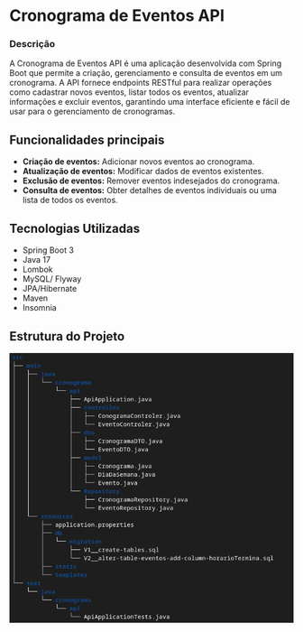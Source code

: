 
# Cronograma de Eventos API

### Descrição

A Cronograma de Eventos API é uma aplicação desenvolvida com Spring Boot que permite a criação, gerenciamento e consulta de eventos em um cronograma. A API fornece endpoints RESTful para realizar operações como cadastrar novos eventos, listar todos os eventos, atualizar informações e excluir eventos, garantindo uma interface eficiente e fácil de usar para o gerenciamento de cronogramas.


## Funcionalidades principais

 - **Criação de eventos:** Adicionar novos eventos ao cronograma.
 - **Atualização de eventos:** Modificar dados de eventos existentes.
 - **Exclusão de eventos:** Remover eventos indesejados do cronograma.
 - **Consulta de eventos:** Obter detalhes de eventos individuais ou uma lista de todos os eventos.

## Tecnologias Utilizadas

- Spring Boot 3
- Java 17
- Lombok
- MySQL/ Flyway
- JPA/Hibernate
- Maven
- Insomnia

## Estrutura do Projeto

![tree](tree.png)


